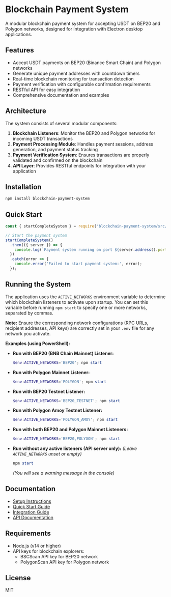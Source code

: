 # Blockchain Payment System

A modular blockchain payment system for accepting USDT on BEP20 and Polygon networks, designed for integration with Electron desktop applications.

## Features

- Accept USDT payments on BEP20 (Binance Smart Chain) and Polygon networks
- Generate unique payment addresses with countdown timers
- Real-time blockchain monitoring for transaction detection
- Payment verification with configurable confirmation requirements
- RESTful API for easy integration
- Comprehensive documentation and examples

## Architecture

The system consists of several modular components:

1. **Blockchain Listeners**: Monitor the BEP20 and Polygon networks for incoming USDT transactions
2. **Payment Processing Module**: Handles payment sessions, address generation, and payment status tracking
3. **Payment Verification System**: Ensures transactions are properly validated and confirmed on the blockchain
4. **API Layer**: Provides RESTful endpoints for integration with your application

## Installation

```bash
npm install blockchain-payment-system
```

## Quick Start

```javascript
const { startCompleteSystem } = require('blockchain-payment-system/src/verification/integration');

// Start the payment system
startCompleteSystem()
  .then(({ server }) => {
    console.log(`Payment system running on port ${server.address().port}`);
  })
  .catch(error => {
    console.error('Failed to start payment system:', error);
  });
```

## Running the System

The application uses the `ACTIVE_NETWORKS` environment variable to determine which blockchain listeners to activate upon startup. You can set this variable before running `npm start` to specify one or more networks, separated by commas.

**Note:** Ensure the corresponding network configurations (RPC URLs, recipient addresses, API keys) are correctly set in your `.env` file for any network you activate.

**Examples (using PowerShell):**

*   **Run with BEP20 (BNB Chain Mainnet) Listener:**
    ```powershell
    $env:ACTIVE_NETWORKS='BEP20'; npm start
    ```

*   **Run with Polygon Mainnet Listener:**
    ```powershell
    $env:ACTIVE_NETWORKS='POLYGON'; npm start
    ```

*   **Run with BEP20 Testnet Listener:**
    ```powershell
    $env:ACTIVE_NETWORKS='BEP20_TESTNET'; npm start
    ```

*   **Run with Polygon Amoy Testnet Listener:**
    ```powershell
    $env:ACTIVE_NETWORKS='POLYGON_AMOY'; npm start
    ```

*   **Run with both BEP20 and Polygon Mainnet Listeners:**
    ```powershell
    $env:ACTIVE_NETWORKS='BEP20,POLYGON'; npm start
    ```

*   **Run without any active listeners (API server only):**
    *(Leave `ACTIVE_NETWORKS` unset or empty)*
    ```powershell
    npm start 
    ```
    *(You will see a warning message in the console)*

## Documentation

- [Setup Instructions](./docs/setup_instructions.md)
- [Quick Start Guide](./docs/integration/quick_start.md)
- [Integration Guide](./docs/integration/integration_guide.md)
- [API Documentation](./docs/integration/api_documentation.md)

## Requirements

- Node.js (v14 or higher)
- API keys for blockchain explorers:
  - BSCScan API key for BEP20 network
  - PolygonScan API key for Polygon network

## License

MIT
